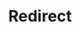 ﻿---
layout: src/layouts/Redirect.astro
title: Redirect
redirect: /docs/deployments/aws/cloudformation
pubDate:  2023-01-01
navSearch: false
navSitemap: false
navMenu: false
---
